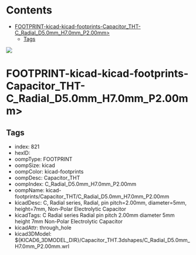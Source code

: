 



Contents
========

* [FOOTPRINT-kicad-kicad-footprints-Capacitor_THT-C_Radial_D5.0mm_H7.0mm_P2.00mm>](#footprint-kicad-kicad-footprints-capacitor_tht-c_radial_d50mm_h70mm_p200mm)
	* [Tags](#tags)
  
![][im]
# FOOTPRINT-kicad-kicad-footprints-Capacitor_THT-C_Radial_D5.0mm_H7.0mm_P2.00mm>

## Tags

- index: 821
- hexID: 
- oompType: FOOTPRINT
- oompSize: kicad
- oompColor: kicad-footprints
- oompDesc: Capacitor_THT
- oompIndex: C_Radial_D5.0mm_H7.0mm_P2.00mm
- oompName: kicad-footprints/Capacitor_THT/C_Radial_D5.0mm_H7.0mm_P2.00mm
- kicadDesc: C, Radial series, Radial, pin pitch=2.00mm, diameter=5mm, height=7mm, Non-Polar Electrolytic Capacitor
- kicadTags: C Radial series Radial pin pitch 2.00mm diameter 5mm height 7mm Non-Polar Electrolytic Capacitor
- kicadAttr: through_hole
- kicad3DModel: ${KICAD6_3DMODEL_DIR}/Capacitor_THT.3dshapes/C_Radial_D5.0mm_H7.0mm_P2.00mm.wrl



[im]: image.png
